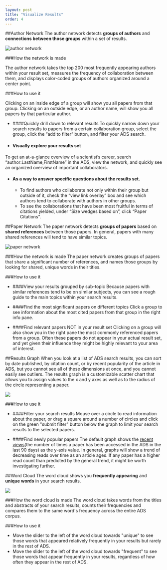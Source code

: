 ```yaml
---
layout: post
title: "Visualize Results"
order: 4
---
```





##Author Network
The author network detects **groups of authors** and **connections between those groups** within a set of results.

<img src="{{site.baseurl}}/img/author-network.png" alt="author network" class="img-responsive">

###How the network is made

The author network takes the top 200 most frequently appearing authors within your result set, measures the frequency of collaboration between them, and displays color-coded groups of authors organized around a center point.

###How to use it

Clicking on an inside edge of a group will show you all papers from that group. Clicking on an outside edge, or an author name, will show you all papers by that particular author.

* ####Quickly drill down to relevant results
 To quickly narrow down your search results to papers from a certain collaboration group, select the group, click the “add to filter” button,  and filter your ADS search.

* #### Visually explore your results set
To get an at-a-glance overview of a scientist’s career, search “author:LastName,FirstName” in the ADS, view the network, and quickly see an organized overview of important collaborators.

* #### As a way to answer specific questions about the results set.
     * To find authors who collaborate not only within their group but outside of it, check the “view link overlay” box and see which authors tend to collaborate with authors in other groups.
     * To see the collaborations that have been most fruitful in terms of citations yielded, under “Size wedges based on”, click “Paper Citations”.


##Paper Network
The paper network detects **groups of papers** based on **shared references** between those papers. In general, papers with many shared references will tend to have similar topics.

<img src="{{site.baseurl}}/img/paper-network.png" alt="paper network" class="img-responsive">


###How the network is made
The paper network creates groups of papers that share a significant number of references, and names those groups by looking for shared, unique words in their titles.

###How to use it

* ####View your results grouped by sub-topic
Because papers with similar references tend to be on similar subjects, you can see a rough guide to the main topics within your search results.

* ####Find the most significant papers on different topics
Click a group to see information about the most cited papers from that group in the right info pane.

* ####Find relevant papers NOT in your result set
Clicking on a group will also show you in the right pane the most commonly referenced papers from a group. Often these papers do not appear in your actual result set, and yet given their influence they might be highly relevant to your area of interest.


##Results Graph
When you look at a list of ADS search results, you can sort by date published, by citation count, or by recent popularity of the article in ADS, but you cannot see all of these dimensions at once, and you cannot easily see outliers. The results graph is a customizable scatter chart that allows you to assign values to the x and y axes as well as to the radius of the circle representing a paper.

<img src="{{site.baseurl}}/img/scatter-plot.png" class="img-responsive">

###How to use it

* ####Filter your search results
Mouse over a circle to read information about the paper, or drag a square around a number of circles and click on the green "submit filter" button below the graph to limit your search results to the selected papers.

* ####Find newly popular papers
The default graph shows the [recent views]({{site.baseurl}}/actions/analyze#recent-views)(the number of times a paper has been accessed in the ADS in the last 90 days) as the y-axis value. In general, graphs will show a trend of decreasing reads over time as an article ages. If any paper has a higher read count than predicted by the general trend, it might be worth investigating further.


##Word Cloud
The word cloud shows you **frequently appearing** and **unique words** in your search results.

<img src="{{site.baseurl}}/img/word-cloud.png" class="img-responsive">


###How the word cloud is made
The word cloud takes words from the titles and abstracts of your search results, counts their frequencies and compares them to the same word's frequency across the entire ADS corpus.

###How to use it
* Move the slider to the left of the word cloud towards "unique" to see those words that appeared relatively frequently in your results but rarely in the rest of ADS.
* Move the slider to the left of the word cloud towards "frequent" to see those words that appear frequently in your results, regardless of how often they appear in the rest of ADS.





